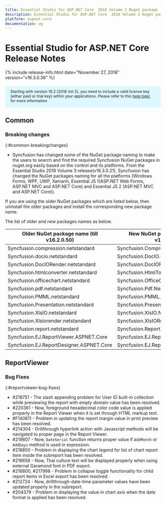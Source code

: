 ```yaml
---
title: Essential Studio for ASP.NET Core  2018 Volume 3 Nuget package  Release Notes
description: Essential Studio for ASP.NET Core  2018 Volume 3 Nuget package  Release Notes
platform: aspnet-core
documentation: ug
---
```


# Essential Studio for ASP.NET Core  Release Notes

{% include release-info.html date="November 27, 2018"  version="v16.3.0.36" %} 

<style>
#license {
    font-size: .88em!important;
margin-top: 1.5em;     margin-bottom: 1.5em;
    background-color: #def8ff;
    padding: 10px 17px 14px;
}
</style>

<div id="license">
Starting with version 16.2 (2018 Vol 2), you need to include a valid license key (either paid or trial key) within your applications. 
Please refer to this <a href="/common/essential-studio/licensing/license-key">help topic</a> for more information 
</div>






## Common

### Breaking changes
{:#common-breakingchanges}

* Syncfusion has changed some of the NuGet package naming to make the users to search and find the required Syncfusion NuGet packages in nuget.org easily based on the control and its platforms. From the Essential Studio 2018 Volume 3 release(v16.3.0.21), Syncfusion has changed the NuGet packages naming for all the platforms (Windows Forms, WPF, UWP, Xamarin, Essential JS 1(ASP.NET Web Forms, ASP.NET MVC and ASP.NET Core) and Essential JS 2 (ASP.NET MVC and ASP.NET Core)).

 

If you are using the older NuGet packages which are listed below, then uninstall the older packages and install the corresponding new package name.

 

The list of older and new packages names as below.


| Older NuGet package name (till v16.2.0.50) | New NuGet package name (From v16.3.0.21) |
 --- | --- |
|Syncfusion.compression.netstandard|Syncfusion.Compression.Net.Core|
|Syncfusion.docio.netstandard|Syncfusion.DocIO.Net.Core|
|Syncfusion.DocIORender.netstandard|Syncfusion.DocIORender.Net.Core|
|Syncfusion.htmlconverter.netstandard|Syncfusion.HtmlToPdfConverter.IE.Net.Core|
|Syncfusion.officechart.netstandard|Syncfusion.OfficeChart.Net.Core|
|Syncfusion.pdf.netstandard|Syncfusion.Pdf.Net.Core|
|Syncfusion.PMML.netstandard|Syncfusion.PMML.Net.Core|
|Syncfusion.Presentation.netstandard|Syncfusion.Presentation.Net.Core|
|Syncfusion.XlsIO.netstandard|Syncfusion.XlsIO.Net.Core|
|Syncfusion.Xlsiorender.netstandard|Syncfusion.XlsIORender.Net.Core|
|Syncfusion.report.netstandard|Syncfusion.Report.Net.Core|
|Syncfusion.EJ.ReportViewer.ASPNET.Core|Syncfusion.EJ.ReportViewer.AspNet.Core|
|Syncfusion.EJ.ReportDesigner.ASPNET.Core|Syncfusion.EJ.ReportDesigner.AspNet.Core|


## ReportViewer

### Bug Fixes
{:#reportviewer-bug-fixes}

* \#218751 - The slash appending problem for User ID built-in collection while previewing the report with empty domain value has been resolved.
* \#220361 - Now, foreground hexadecimal color code value is applied properly in the Report Viewer when it is set through HTML markup text.
* \#F140611 - Problem in updating the report margin value in print preview has been resolved.
* \#214304 - Drillthrough hyperlink action with Javascript methods will be navigated to proper page in the Report Viewer.
* \#219807 - Now, `DateSerial` function returns proper value if `AddMonth` or `AddDays` method is used in expression.
* \#218850 - Problem in displaying the chart legend for list of chart report item inside the subreport has been resolved.
* \#216656 - Now, Thai culture text will be displayed properly when using external Garamond font in PDF export.
* \#216800, #217998 - Problem in collapse toggle functionality for child report items in Excel export has been resolved.
* \#212724 - Now, drillthrough-date-time parameter values have been updated properly in the subreport.
* \#204379 - Problem in displaying the value in chart axis when the date format is applied has been resolved.

